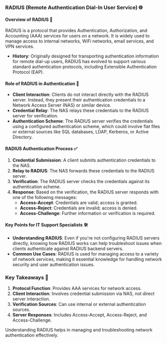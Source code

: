 ### RADIUS (Remote Authentication Dial-In User Service) 🌐

#### **Overview of RADIUS** 📡

RADIUS is a protocol that provides Authentication, Authorization, and Accounting (AAA) services for users on a network. It is widely used to manage access to internal networks, WiFi networks, email services, and VPN services.

- **History**: Originally designed for transporting authentication information for remote dial-up users, RADIUS has evolved to support various standard authentication protocols, including Extensible Authentication Protocol (EAP).

#### **Role of RADIUS in Authentication** 🔐

- **Client Interaction**: Clients do not interact directly with the RADIUS server. Instead, they present their authentication credentials to a Network Access Server (NAS) or similar device.
- **Credential Relay**: The NAS relays these credentials to the RADIUS server for verification.
- **Authentication Scheme**: The RADIUS server verifies the credentials using a configured authentication scheme, which could involve flat files or external sources like SQL databases, LDAP, Kerberos, or Active Directory.

#### **RADIUS Authentication Process** ✅

1. **Credential Submission**: A client submits authentication credentials to the NAS.
2. **Relay to RADIUS**: The NAS forwards these credentials to the RADIUS server.
3. **Verification**: The RADIUS server checks the credentials against its authentication scheme.
4. **Response**: Based on the verification, the RADIUS server responds with one of the following messages:
   - **Access-Accept**: Credentials are valid; access is granted.
   - **Access-Reject**: Credentials are invalid; access is denied.
   - **Access-Challenge**: Further information or verification is required.

#### **Key Points for IT Support Specialists** 🛠️

- **Understanding RADIUS**: Even if you're not configuring RADIUS servers directly, knowing how RADIUS works can help troubleshoot issues when clients authenticate against RADIUS backend servers.
- **Common Use Cases**: RADIUS is used for managing access to a variety of network services, making it essential knowledge for handling network security and user authentication issues.

### **Key Takeaways** 📌

1. **Protocol Function**: Provides AAA services for network access.
2. **Client Interaction**: Involves credential submission via NAS, not direct server interaction.
3. **Verification Sources**: Can use internal or external authentication sources.
4. **Server Responses**: Includes Access-Accept, Access-Reject, and Access-Challenge.

Understanding RADIUS helps in managing and troubleshooting network authentication effectively.